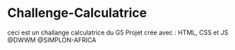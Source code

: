 # Challenge-Calculatrice
ceci est un challange calculatrice du G5
Projet crée avec :
HTML, CSS et JS
@DWWM
@SIMPLON-AFRICA
